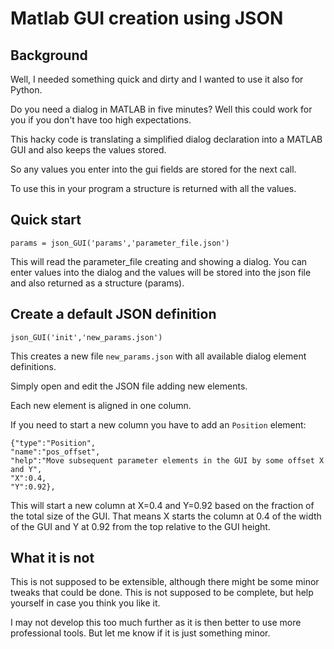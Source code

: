 # Matlab GUI creation using JSON
## Background
Well, I needed something quick and dirty and I wanted to use it also for Python.

Do you need a dialog in MATLAB in five minutes?
Well this could work for you if you don't have too high expectations.

This hacky code is translating a simplified dialog declaration into a MATLAB GUI and also keeps the values stored.

So any values you enter into the gui fields are stored for the next call.

To use this in your program a structure is returned with all the values.

## Quick start
```
params = json_GUI('params','parameter_file.json')
```
This will read the parameter_file creating and showing a dialog.
You can enter values into the dialog and the values will be stored into the json file and also returned as a structure (params).

## Create a default JSON definition
```
json_GUI('init','new_params.json')
```

This creates a new file `new_params.json` with all available dialog element definitions.

Simply open and edit the JSON file adding new elements.

Each new element is aligned in one column.

If you need to start a new column you have to add an `Position` element:

```
{"type":"Position",
"name":"pos_offset",
"help":"Move subsequent parameter elements in the GUI by some offset X and Y",
"X":0.4,
"Y":0.92},
```
This will start a new column at X=0.4 and Y=0.92 based on the fraction of the total size of the GUI.
That means X starts the column at 0.4 of the width of the GUI and Y at 0.92 from the top relative to the GUI height.

## What it is not
This is not supposed to be extensible, although there might be some minor tweaks that could be done.
This is not supposed to be complete, but help yourself in case you think you like it.

I may not develop this too much further as it is then better to use more professional tools.
But let me know if it is just something minor.

